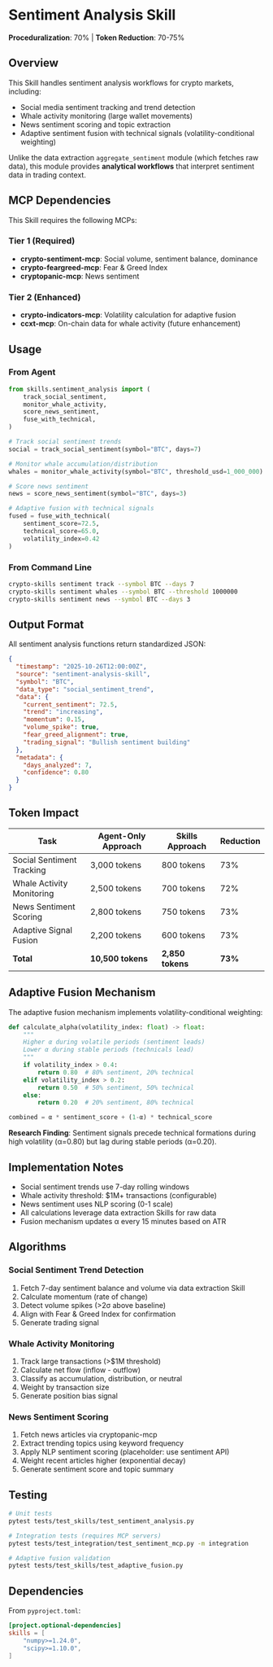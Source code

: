 # Sentiment Analysis Skill

**Proceduralization**: 70% | **Token Reduction**: 70-75%

## Overview

This Skill handles sentiment analysis workflows for crypto markets, including:
- Social media sentiment tracking and trend detection
- Whale activity monitoring (large wallet movements)
- News sentiment scoring and topic extraction
- Adaptive sentiment fusion with technical signals (volatility-conditional weighting)

Unlike the data extraction `aggregate_sentiment` module (which fetches raw data), this module provides **analytical workflows** that interpret sentiment data in trading context.

## MCP Dependencies

This Skill requires the following MCPs:

### Tier 1 (Required)
- **crypto-sentiment-mcp**: Social volume, sentiment balance, dominance
- **crypto-feargreed-mcp**: Fear & Greed Index
- **cryptopanic-mcp**: News sentiment

### Tier 2 (Enhanced)
- **crypto-indicators-mcp**: Volatility calculation for adaptive fusion
- **ccxt-mcp**: On-chain data for whale activity (future enhancement)

## Usage

### From Agent
```python
from skills.sentiment_analysis import (
    track_social_sentiment,
    monitor_whale_activity,
    score_news_sentiment,
    fuse_with_technical,
)

# Track social sentiment trends
social = track_social_sentiment(symbol="BTC", days=7)

# Monitor whale accumulation/distribution
whales = monitor_whale_activity(symbol="BTC", threshold_usd=1_000_000)

# Score news sentiment
news = score_news_sentiment(symbol="BTC", days=3)

# Adaptive fusion with technical signals
fused = fuse_with_technical(
    sentiment_score=72.5,
    technical_score=65.0,
    volatility_index=0.42
)
```

### From Command Line
```bash
crypto-skills sentiment track --symbol BTC --days 7
crypto-skills sentiment whales --symbol BTC --threshold 1000000
crypto-skills sentiment news --symbol BTC --days 3
```

## Output Format

All sentiment analysis functions return standardized JSON:

```json
{
  "timestamp": "2025-10-26T12:00:00Z",
  "source": "sentiment-analysis-skill",
  "symbol": "BTC",
  "data_type": "social_sentiment_trend",
  "data": {
    "current_sentiment": 72.5,
    "trend": "increasing",
    "momentum": 0.15,
    "volume_spike": true,
    "fear_greed_alignment": true,
    "trading_signal": "Bullish sentiment building"
  },
  "metadata": {
    "days_analyzed": 7,
    "confidence": 0.80
  }
}
```

## Token Impact

| Task | Agent-Only Approach | Skills Approach | Reduction |
|------|---------------------|-----------------|-----------|
| Social Sentiment Tracking | 3,000 tokens | 800 tokens | 73% |
| Whale Activity Monitoring | 2,500 tokens | 700 tokens | 72% |
| News Sentiment Scoring | 2,800 tokens | 750 tokens | 73% |
| Adaptive Signal Fusion | 2,200 tokens | 600 tokens | 73% |
| **Total** | **10,500 tokens** | **2,850 tokens** | **73%** |

## Adaptive Fusion Mechanism

The adaptive fusion mechanism implements volatility-conditional weighting:

```python
def calculate_alpha(volatility_index: float) -> float:
    """
    Higher α during volatile periods (sentiment leads)
    Lower α during stable periods (technicals lead)
    """
    if volatility_index > 0.4:
        return 0.80  # 80% sentiment, 20% technical
    elif volatility_index > 0.2:
        return 0.50  # 50% sentiment, 50% technical
    else:
        return 0.20  # 20% sentiment, 80% technical

combined = α * sentiment_score + (1-α) * technical_score
```

**Research Finding**: Sentiment signals precede technical formations during high volatility (α=0.80) but lag during stable periods (α=0.20).

## Implementation Notes

- Social sentiment trends use 7-day rolling windows
- Whale activity threshold: $1M+ transactions (configurable)
- News sentiment uses NLP scoring (0-1 scale)
- All calculations leverage data extraction Skills for raw data
- Fusion mechanism updates α every 15 minutes based on ATR

## Algorithms

### Social Sentiment Trend Detection
1. Fetch 7-day sentiment balance and volume via data extraction Skill
2. Calculate momentum (rate of change)
3. Detect volume spikes (>2σ above baseline)
4. Align with Fear & Greed Index for confirmation
5. Generate trading signal

### Whale Activity Monitoring
1. Track large transactions (>$1M threshold)
2. Calculate net flow (inflow - outflow)
3. Classify as accumulation, distribution, or neutral
4. Weight by transaction size
5. Generate position bias signal

### News Sentiment Scoring
1. Fetch news articles via cryptopanic-mcp
2. Extract trending topics using keyword frequency
3. Apply NLP sentiment scoring (placeholder: use sentiment API)
4. Weight recent articles higher (exponential decay)
5. Generate sentiment score and topic summary

## Testing

```bash
# Unit tests
pytest tests/test_skills/test_sentiment_analysis.py

# Integration tests (requires MCP servers)
pytest tests/test_integration/test_sentiment_mcp.py -m integration

# Adaptive fusion validation
pytest tests/test_skills/test_adaptive_fusion.py
```

## Dependencies

From `pyproject.toml`:
```toml
[project.optional-dependencies]
skills = [
    "numpy>=1.24.0",
    "scipy>=1.10.0",
]
```
